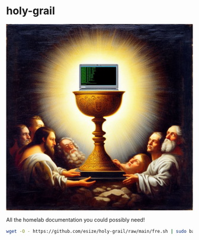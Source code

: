 # holy-grail

![A renaissance style painting of the holy grail with the chalice replaced with a glowing linux terminal](./holy-grail.jpg)

All the homelab documentation you could possibly need!

```bash
wget -O - https://github.com/esize/holy-grail/raw/main/fre.sh | sudo bash

```
